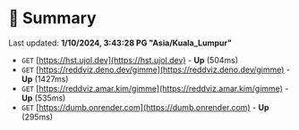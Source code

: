 # 📖 Summary
Last updated: **1/10/2024, 3:43:28 PG "Asia/Kuala_Lumpur"**

- `GET` [https://hst.ujol.dev](https://hst.ujol.dev) - **Up** (504ms)
- `GET` [https://reddviz.deno.dev/gimme](https://reddviz.deno.dev/gimme) - **Up** (1427ms)
- `GET` [https://reddviz.amar.kim/gimme](https://reddviz.amar.kim/gimme) - **Up** (535ms)
- `GET` [https://dumb.onrender.com](https://dumb.onrender.com) - **Up** (295ms)
